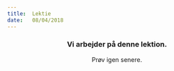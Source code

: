 ```yaml
---
title:  Lektie
date:   08/04/2018
---
```


### <center>Vi arbejder på denne lektion.</center>
<center>Prøv igen senere.</center>